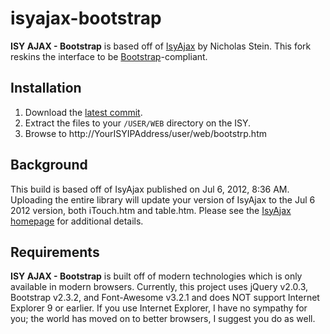 isyajax-bootstrap
=================

**ISY AJAX - Bootstrap** is based off of [IsyAjax](https://sites.google.com/site/isyajax/) by Nicholas Stein.  This fork reskins
the interface to be [Bootstrap](https://twitter.github.com/bootstrap)-compliant.

## Installation

 1. Download the [latest commit](https://github.com/jnovack/isyajax-bootstrap/archive/master.zip).
 2. Extract the files to your ```/USER/WEB``` directory on the ISY.
 3. Browse to http://YourISYIPAddress/user/web/bootstrp.htm

## Background

This build is based off of IsyAjax published on Jul 6, 2012, 8:36 AM.  Uploading the entire library will update your version of 
IsyAjax to the Jul 6 2012 version, both iTouch.htm and table.htm.  Please see the [IsyAjax homepage](https://sites.google.com/site/isyajax/)
for additional details.

## Requirements

**ISY AJAX - Bootstrap** is built off of modern technologies which is only available in modern browsers.  Currently, this project
uses jQuery v2.0.3, Bootstrap v2.3.2, and Font-Awesome v3.2.1 and does NOT support Internet Explorer 9 or earlier.  If you use
Internet Explorer, I have no sympathy for you; the world has moved on to better browsers, I suggest you do as well.
